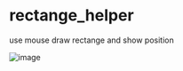 # rectange_helper
use mouse draw rectange and show position 

![image](https://user-images.githubusercontent.com/15361689/232658358-d5a8331b-91ce-4b9c-a791-08f5a1614311.png)
